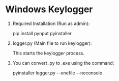 # Windows Keylogger

1. Required Installation (Run as admin):

   pip install pynput pyinstaller 

2. logger.py (Main file to run keylogger):
   
   This starts the keylogger process.

3. You can convert .py to .exe using the command:
   
   pyinstaller logger.py --onefile --noconsole 



